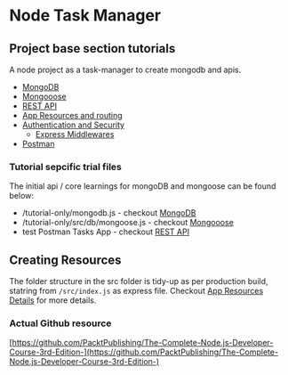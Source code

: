 # Node Task Manager


## Project base section tutorials
A node project as a task-manager to create mongodb and apis.

- [MongoDB](./guides/MongoDB.md)
- [Mongooose](./guides/Mongoose.md)
- [REST API](./guides/REST.md)
- [App Resources and routing](./guides/ResourcesDetails.md)
- [Authentication and Security](./guides/AuthenticationSecurity.md)
  - [Express Middlewares](./guides/ExpressMiddlewares.md)
- [Postman](./guides/Postman.md)


### Tutorial sepcific trial files
The initial api / core learnings for mongoDB and mongoose can be found below:
- /tutorial-only/mongodb.js - checkout [MongoDB](./guides/MongoDB.md)
- /tutorial-only/src/db/mongoose.js - checkout [Mongooose](./guides/Mongoose.md)
- test Postman Tasks App - checkout [REST API](./guides/REST.md)


## Creating Resources
The folder structure in the src folder is tidy-up as per production build, statring from `/src/index.js` as express file. Checkout [App Resources Details](./guides/ResourcesDetails.md) for more details.

### Actual Github resource
[https://github.com/PacktPublishing/The-Complete-Node.js-Developer-Course-3rd-Edition-](https://github.com/PacktPublishing/The-Complete-Node.js-Developer-Course-3rd-Edition-)